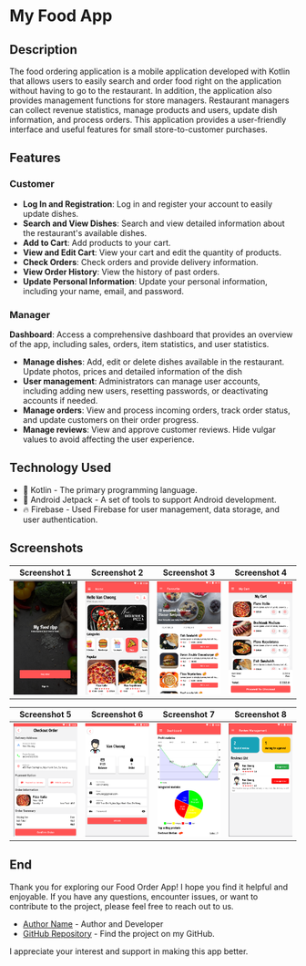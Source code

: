 # My Food App

## Description
The food ordering application is a mobile application developed with Kotlin that allows users to easily search and order food right on the application without having to go to the restaurant. In addition, the application also provides management functions for store managers. Restaurant managers can collect revenue statistics, manage products and users, update dish information, and process orders. This application provides a user-friendly interface and useful features for small store-to-customer purchases.

## Features

### Customer
- **Log In and Registration**: Log in and register your account to easily update dishes.
- **Search and View Dishes**: Search and view detailed information about the restaurant's available dishes.
- **Add to Cart**: Add products to your cart.
- **View and Edit Cart**: View your cart and edit the quantity of products.
- **Check Orders**: Check orders and provide delivery information.
- **View Order History**: View the history of past orders.
- **Update Personal Information**: Update your personal information, including your name, email, and password.

### Manager
**Dashboard**: Access a comprehensive dashboard that provides an overview of the app, including sales, orders, item statistics, and user statistics.
- **Manage dishes**: Add, edit or delete dishes available in the restaurant. Update photos, prices and detailed information of the dish
- **User management**: Administrators can manage user accounts, including adding new users, resetting passwords, or deactivating accounts if needed.
- **Manage orders**: View and process incoming orders, track order status, and update customers on their order progress.
- **Manage reviews**: View and approve customer reviews. Hide vulgar values to avoid affecting the user experience.

## Technology Used

- :rocket: Kotlin - The primary programming language.
- :toolbox: Android Jetpack - A set of tools to support Android development.
- :fire: Firebase - Used Firebase for user management, data storage, and user authentication.

## Screenshots

| Screenshot 1                | Screenshot 2                | Screenshot 3                | Screenshot 4                |
| ----------------------------| ----------------------------| ----------------------------| ----------------------------|
| ![Screenshot 1](images/app_screenshot1.png) | ![Screenshot 2](images/app_screenshot2.png) | ![Screenshot 4](images/app_screenshot4.png) | ![Screenshot 5](images/app_screenshot5.png) |


| Screenshot 5                | Screenshot 6                | Screenshot 7                | Screenshot 8               |
| ----------------------------| ----------------------------| ----------------------------| ----------------------------|
| ![Screenshot 6](images/app_screenshot6.png) | ![Screenshot 7](images/app_screenshot7.png) | ![Screenshot 8](images/app_screenshot8.png) | ![Screenshot 10](images/app_screenshot11.png) |

## End

Thank you for exploring our Food Order App! I hope you find it helpful and enjoyable. If you have any questions, encounter issues, or want to contribute to the project, please feel free to reach out to us.

- [Author Name](mailto:lvchuong.work@gmail.com) - Author and Developer
- [GitHub Repository](https://github.com/van-chuong?tab=repositories) - Find the project on my GitHub.

I appreciate your interest and support in making this app better.

